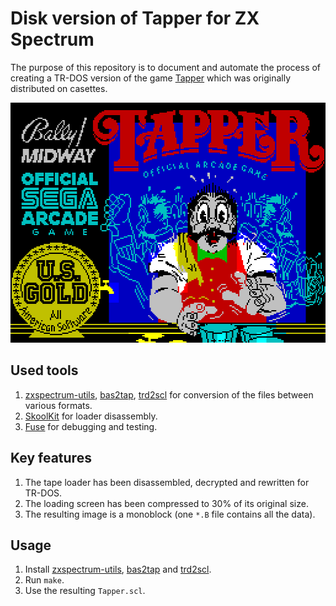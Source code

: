 # Disk version of Tapper for ZX Spectrum

The purpose of this repository is to document and automate the process of creating a TR-DOS version of the game [Tapper](https://worldofspectrum.org/archive/software/games/tapper-us-gold-ltd) which was originally distributed on casettes.

<p align="center">
    <img src="https://raw.githubusercontent.com/morozov/tapper/master/png/screen.png" width="512" height="384" alt="Tapper">
</p>


## Used tools

1. [zxspectrum-utils](https://sourceforge.net/projects/zxspectrumutils/), [bas2tap](https://github.com/speccyorg/bas2tap), [trd2scl](http://www.worldofspectrum.org/pub/sinclair/tools/generic/trd2scl-1.0.0.tar.gz) for conversion of the files between various formats.
2. [SkoolKit](http://skoolkit.ca/) for loader disassembly.
3. [Fuse](https://sourceforge.net/projects/fuse-emulator/) for debugging and testing.

## Key features

1. The tape loader has been disassembled, decrypted and rewritten for TR-DOS.
2. The loading screen has been compressed to 30% of its original size.
3. The resulting image is a monoblock (one `*.B` file contains all the data).

## Usage

1. Install [zxspectrum-utils](https://sourceforge.net/projects/zxspectrumutils/), [bas2tap](https://github.com/speccyorg/bas2tap) and [trd2scl](http://www.worldofspectrum.org/pub/sinclair/tools/generic/trd2scl-1.0.0.tar.gz).
2. Run `make`.
3. Use the resulting `Tapper.scl`.
